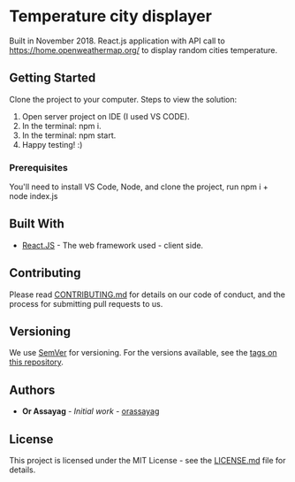 # Temperature city displayer

Built in November 2018.
React.js application with API call to https://home.openweathermap.org/ to display random cities temperature.

## Getting Started

Clone the project to your computer.
Steps to view the solution:
1. Open server project on IDE (I used VS CODE).
2. In the terminal: npm i.
3. In the terminal: npm start.
4. Happy testing! :)

### Prerequisites

You'll need to install VS Code, Node, and clone the project, run npm i + node index.js

## Built With

* [React.JS](https://reactjs.org/) - The web framework used - client side.

## Contributing

Please read [CONTRIBUTING.md](https://gist.github.com/PurpleBooth/b24679402957c63ec426) for details on our code of conduct, and the process for submitting pull requests to us.

## Versioning

We use [SemVer](http://semver.org/) for versioning. For the versions available, see the [tags on this repository](https://github.com/your/project/tags).

## Authors

* **Or Assayag** - *Initial work* - [orassayag](https://github.com/orassayag)

## License

This project is licensed under the MIT License - see the [LICENSE.md](LICENSE.md) file for details.